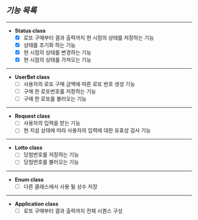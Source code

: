 ## ***기능 목록***

---

- **Status class**
  - [x] 로또 구매부터 결과 출력까지 현 시점의 상태를 저장하는 기능
  - [x] 상태를 초기화 하는 기능
  - [x] 현 시점의 상태를 변경하는 기능
  - [x] 현 시점의 상태를 가져오는 기능

---

- **UserBet class**
  - [ ] 사용자의 로또 구매 금액에 따른 로또 번호 생성 기능
  - [ ] 구매 한 로또번호를 저장하는 기능
  - [ ] 구매 한 로또를 불러오는 기능

---

- **Request class**
  - [ ] 사용자의 입력을 받는 기능
  - [ ] 현 지섬 상태에 따라 사용자의 입력에 대한 유효성 검사 기능

---

- **Lotto class**
  - [ ] 당첨번호를 저장하는 기능
  - [ ] 당첨번호를 불러오는 기능

---

- **Enum class**
  - [ ] 다른 클래스에서 사용 될 상수 저장

---

- **Application class**
  - [ ] 로또 구매부터 결과 출력까지 전체 시퀀스 구성